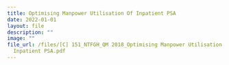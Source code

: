 ```yaml
---
title: Optimising Manpower Utilisation Of Inpatient PSA
date: 2022-01-01
layout: file
description: ""
image: ""
file_url: /files/[C] 151_NTFGH_QM 2018_Optimising Manpower Utilisation Of
  Inpatient PSA.pdf
---
```

